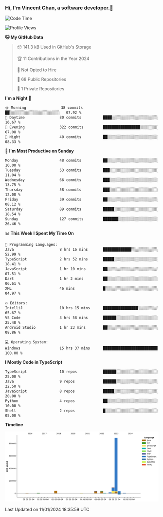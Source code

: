 ### Hi, I'm Vincent Chan, a software developer.👋

<!--
**hkvincent/hkvincent** is a ✨ _special_ ✨ repository because its `README.md` (this file) appears on your GitHub profile.

Here are some ideas to get you started:

- 🔭 I’m currently working on ...
- 🌱 I’m currently learning ...
- 👯 I’m looking to collaborate on ...
- 🤔 I’m looking for help with ...
- 💬 Ask me about ...
- 📫 How to reach me: ...
- 😄 Pronouns: ...
- ⚡ Fun fact: ...
-->
<!--START_SECTION:waka-->
![Code Time](http://img.shields.io/badge/Code%20Time-717%20hrs%2040%20mins-blue)

![Profile Views](http://img.shields.io/badge/Profile%20Views-0-blue)

**🐱 My GitHub Data** 

> 📦 141.3 kB Used in GitHub's Storage 
 > 
> 🏆 11 Contributions in the Year 2024
 > 
> 🚫 Not Opted to Hire
 > 
> 📜 68 Public Repositories 
 > 
> 🔑 1 Private Repositories 
 > 
**I'm a Night 🦉** 

```text
🌞 Morning                38 commits          ██░░░░░░░░░░░░░░░░░░░░░░░   07.92 % 
🌆 Daytime                80 commits          ████░░░░░░░░░░░░░░░░░░░░░   16.67 % 
🌃 Evening                322 commits         █████████████████░░░░░░░░   67.08 % 
🌙 Night                  40 commits          ██░░░░░░░░░░░░░░░░░░░░░░░   08.33 % 
```
📅 **I'm Most Productive on Sunday** 

```text
Monday                   48 commits          ██░░░░░░░░░░░░░░░░░░░░░░░   10.00 % 
Tuesday                  53 commits          ███░░░░░░░░░░░░░░░░░░░░░░   11.04 % 
Wednesday                66 commits          ███░░░░░░░░░░░░░░░░░░░░░░   13.75 % 
Thursday                 58 commits          ███░░░░░░░░░░░░░░░░░░░░░░   12.08 % 
Friday                   39 commits          ██░░░░░░░░░░░░░░░░░░░░░░░   08.12 % 
Saturday                 89 commits          █████░░░░░░░░░░░░░░░░░░░░   18.54 % 
Sunday                   127 commits         ███████░░░░░░░░░░░░░░░░░░   26.46 % 
```


📊 **This Week I Spent My Time On** 

```text
💬 Programming Languages: 
Java                     8 hrs 16 mins       █████████████░░░░░░░░░░░░   52.99 % 
TypeScript               2 hrs 52 mins       █████░░░░░░░░░░░░░░░░░░░░   18.41 % 
JavaScript               1 hr 10 mins        ██░░░░░░░░░░░░░░░░░░░░░░░   07.51 % 
Dart                     1 hr 2 mins         ██░░░░░░░░░░░░░░░░░░░░░░░   06.61 % 
XML                      46 mins             █░░░░░░░░░░░░░░░░░░░░░░░░   04.97 % 

🔥 Editors: 
IntelliJ                 10 hrs 15 mins      ████████████████░░░░░░░░░   65.67 % 
VS Code                  3 hrs 58 mins       ██████░░░░░░░░░░░░░░░░░░░   25.48 % 
Android Studio           1 hr 23 mins        ██░░░░░░░░░░░░░░░░░░░░░░░   08.86 % 

💻 Operating System: 
Windows                  15 hrs 37 mins      █████████████████████████   100.00 % 
```

**I Mostly Code in TypeScript** 

```text
TypeScript               10 repos            ██████░░░░░░░░░░░░░░░░░░░   25.00 % 
Java                     9 repos             ██████░░░░░░░░░░░░░░░░░░░   22.50 % 
JavaScript               8 repos             █████░░░░░░░░░░░░░░░░░░░░   20.00 % 
Python                   4 repos             ██░░░░░░░░░░░░░░░░░░░░░░░   10.00 % 
Shell                    2 repos             █░░░░░░░░░░░░░░░░░░░░░░░░   05.00 % 
```



**Timeline**

![Lines of Code chart](https://raw.githubusercontent.com/hkvincent/hkvincent/main/assets/bar_graph.png)


 Last Updated on 11/01/2024 18:35:59 UTC
<!--END_SECTION:waka-->
